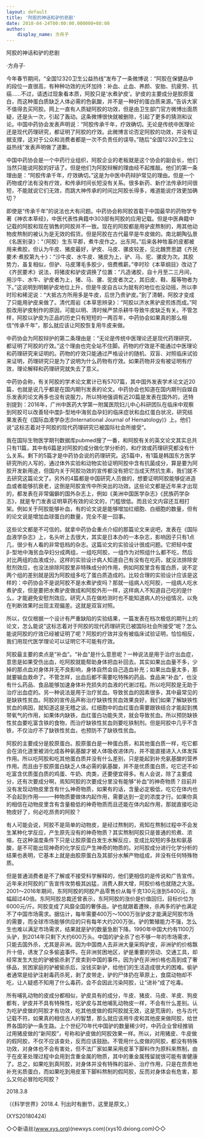 ```yaml
---
layout: default
title: '阿胶的神话和驴的悲剧'
date: 2018-04-24T00:00:00.000000+08:00
author:
    display_name: 方舟子
---
```


阿胶的神话和驴的悲剧

·方舟子·

今年春节期间，“全国12320卫生公益热线”发布了一条微博说：“阿胶在保健品中的段位一直很高，有种种功效的光环加持：补血、止血、养颜、安胎、抗疲劳、抗癌……不过，请透过现象看本质，阿胶只是‘水煮驴皮’。驴皮的主要成分是胶原蛋白，而这种蛋白质缺乏人体必需的色氨酸，并不是一种好的蛋白质来源。”告诉大家不值得去买阿胶。网上一直有人质疑阿胶的功效，但是由卫生部门官方微博出面质疑，还是头一次，引起了轰动。这条微博很快就被删除，引起了更多的猜测和议论。中国中药协会发表声明说：“阿胶传承千年，疗效确切。无论是传统中医理论还是现代药理研究，都证明了阿胶的疗效。此微博言论否定阿胶的功效，并没有证据支撑，这对于公众和消费者都是一次不负责任的误导。”随后“全国12320卫生公益热线”发表声明做了道歉。

中国中药协会是一个中药行业组织，阿胶企业的老板就是这个协会的副会长，他们当然只能说阿胶的好话了。但是他们为阿胶辩解的理由经不起推敲。他们的第一条理由是：“阿胶传承千年，疗效确切。”这是为中医中药辩护常见的理由。但是一个药物或疗法有没有疗效，和传承时间长短没有关系。很多新药、新疗法传承时间很短，不能就说它们无效，而跳大神传承的时间比阿胶长得多，难道能说疗效更加确切？

即使是“传承千年”的说法也大有问题。中药协会称阿胶首载于中国最早的药物学专著《神农本草经》，中医代表性典籍中303部有阿胶的应用记载。但是中医典籍中记载的阿胶和现在销售的阿胶并不一致。现在的阿胶都是用驴皮熬制的，用其他动物皮熬制的被认为是无效的假货。但是阿胶在古代最早是牛皮做的。南北朝陶弘景《名医别录》：“（阿胶）生东平郡，煮牛皮作之。出东阿。”后来各种牲畜的皮都被用来煮胶，但认为牛皮、猪皮最好，驴皮、马皮、骡皮较差，见北魏贾思勰《齐民要术·煮胶第九十》：“沙牛皮、水牛皮、猪皮为上，驴、马、驼、骡皮为次。其胶势力，虽复相似，但驴、马皮薄毛多胶少，倍费樵薪。”李时珍《本草纲目》改动了《齐民要术》说法，将猪皮和驴皮调换了位置：“凡造诸胶，自十月至二三月间，用沙牛、水牛、驴皮者为上，猪、马、骡、驼皮者次之，其旧皮、鞋、履等物者为下。”这说明到明朝驴皮地位上升，但是牛皮自古以为就有的地位也没动摇，所以李时珍和稀泥说：“大抵古方所用多是牛皮，后世乃贵驴皮。”到了清朝，阿胶才变成了只能用驴皮来做了。清代周岩《本草思辨录》：“阿胶以济水黑驴皮煎炼而成。”阿胶改用驴皮制作的原因，可能以明、清时候严禁杀耕牛导致牛皮缺乏有关。不管怎样，阿胶以驴皮为正品的历史只有短短的一两百年，中药协会如果真的那么相信“传承千年”，那么就应该让阿胶恢复用牛皮来做。

中药协会为阿胶辩护的第二条理由是：“无论是传统中医理论还是现代药理研究，都证明了阿胶的疗效。”这个理由也完全站不住脚。药物的疗效是不能通过中医理论和药理研究来证明的。药物的疗效只能通过严格设计的随机、双盲、对照临床试验来证明，药理研究只是为了说明为什么药物有疗效。如果药物并没有被证明有疗效，理论解释和药理研究就失去了意义。

中药协会称，有关阿胶的学术论文累计已有5707篇，其中国外发表学术论文近20篇，也就是说几乎都是在国内期刊发表的论文。中药协会也知道在国内期刊自娱自乐发表的论文再多也没有说服力，所以特地强调有近20篇是发表在国外的，还特别提到：2016年，广州中医药大学第一附属医院妇儿中心科研团队在临床中观察到阿胶可以改善轻中度β-型地中海贫血孕妇的临床症状和血红蛋白状况，研究结果发表在《国际血液学杂志(International Journal of Hematology)》上。他们说“这标志着对于阿胶的现代药理研究已被国际社会所接受”。

我在国际生物医学期刊数据库pubmed搜了一番，和阿胶有关的英文论文其实总共只有11篇，其中有6篇是对阿胶的成分做化学分析的，和疗效或药理研究都没有什么关系。剩下的5篇才是中药协会说的药理研究。这5篇中，有1篇是韩国东方医学研究所的人写的，通过体外实验和动物实验证明阿胶中含有抗菌成分，算是要为阿胶开发新用途，但国内关于阿胶功效的宣传都没有把它当成天然抗生素，我们就不去研究这篇论文了。另外的4篇都是中国研究人员做的，想要证明阿胶能够促进造血或者能够抗衰老，这倒是阿胶宣传中所突出的功效。这些论文都是近年来才出现的，都发表在非常偏僻的国外杂志上，例如《美洲中国医学杂志》《民族药学杂志》，就是专门发表证明草药有效的论文的，门槛很低。而且论文内容还互相打架。例如关于阿胶能够补血，有的论文说是能够增加红细胞、白细胞的数量，但有的论文说是增加血球蛋白的数量，完全不是一回事。

这些论文都是不可信的。就拿中药协会重点介绍的那篇论文来说吧，发表在《国际血液学杂志》上，名头听上去很大，其实是日本办的一本杂志，影响因子只有1点几，很少有人看的非常低档的杂志。这篇论文的实验设计很成问题。它把轻中度β-型地中海贫血孕妇分成两组，一组吃阿胶，一组作为对照组什么都不吃，然后对比两组的血液成分。这样的实验设计病人知道自己有没有在吃药，就没法排除安慰剂效应，也没法排除阿胶里非特殊成分的作用，例如阿胶里含有蛋白质，说不定两个组的差别就是因为阿胶组多吃了蛋白质造成的。比较合理的实验设计应该是这样的：中药协会不是说阿胶不是水煮驴皮吗？那就一组病人吃阿胶，一组病人吃水煮驴皮，但是要把水煮驴皮做成和阿胶外形一样，这样病人不知道自己吃的是什么，才能避免安慰剂效应。研究人员在做检测时也不能知道病人的分组情况，以免在判断效果时出现主观偏差。这就是双盲对照。

所以，仅仅根据一个设计有严重缺陷的实验结果，一篇发表在档次极低的期刊上的论文，怎么能说“这标志着对于阿胶的现代药理研究已被国际社会所接受”呢？怎么能说阿胶的疗效已经被证明了呢？阿胶的疗效并没有被临床试验证明，恰恰相反，我们用现代医学理论可以证明它不可能有疗效。

阿胶最主要的卖点是“补血”。“补血”是什么意思呢？一种说法是用于治疗出血症，意思是如果受伤出血，吃阿胶就能帮助身体把血补回去。其实如果出血量不多，少掉的那点血对身体并无不良影响，身体自然会自己造血补充；如果出血量太多，那就要输血救命了。不管怎样，出血后都不需要吃特殊的药品、食品来“补血”，也没有什么药品、食品能够加速身体补充损失的血液的代谢过程。所以吃阿胶是无助于治疗出血症的。另一种说法是用于治疗贫血。导致贫血的因素很多，其中最常见的是缺铁性贫血。阿胶的宣传品声称治疗缺铁性贫血效果良好，我们如果了解缺铁性贫血的病因，就知道这是无稽之谈。红细胞中的血红蛋白需要跟铁结合才能起到携带氧气的作用，如果体内缺铁，血红蛋白功能失灵，就会导致贫血。所以预防缺铁性贫血要吃富含铁的食物，而治疗缺铁性贫血则要吃铁制剂。但是阿胶中几乎不含铁，不仅治疗不了缺铁性贫血，也预防不了缺铁性贫血。

阿胶的主要成分是胶原蛋白。胶原蛋白是一种蛋白质，和其他蛋白质一样，吃它都会在消化道里被消化成各种氨基酸才被人体吸收进体内，并不能直接进入人体发挥作用。所以吃阿胶和吃其他蛋白质并没有什么差别，只是能起到补充氨基酸的营养作用。而且由于胶原蛋白缺乏人体必需的氨基酸，并不是优质蛋白质，吃它还不如吃富含优质蛋白质的鸡蛋、牛奶、肉类，还要便宜得多。有人会说，除了主要成分，还有次要成分啊，焉知阿胶的次要成分里没有能够“补血”的神奇物质？目前并没有发现动物皮里含有什么神奇物质，如果有的话，含量必定极低，吃它在体内也不会起到作用——一种物质要做体内起作用，需要达到一定的浓度才行。如果你真的相信在动物皮里含有含量极低的神奇物质而且还能在体内起作用，那就直接吃动物皮好了，何必吃昂贵的阿胶？

有人可能会说，阿胶不是简单的动物皮，是经过熬制的，焉知在熬制过程中不会发生某种化学反应，产生原先没有的神奇物质？其实熬制阿胶只是普通的煎煮、浓缩，在这种温度条件下只是让胶原蛋白发生水解反应，变成比较短的多肽和氨基酸，是不可能出现神奇的化学反应产生神奇的物质的。对阿胶成分进行化学分析的结果也表明，它基本上就是由胶原蛋白及其部分水解产物组成，并没有任何特殊物质。

但是普通消费者是不了解或不接受科学解释的，他们更相信的是传说和广告宣传。近年来对阿胶的广告宣传攻势极其凶猛，消费人群大增，阿胶价格也就随之大涨。2001～2016年期间，东阿阿胶的阿胶产品零售价从每千克130元涨到5400元，涨幅超过40倍。东阿阿胶总裁还曾表示，东阿阿胶的涨价是价值回归，目标价位为6000元/斤。阿胶变成了风靡全国的奢侈品，驴也就跟着遭殃，杀再多的驴也满足不了中国市场需求。据估计，每年需要400万～1000万张驴皮才能满足阿胶市场的需要，而全球市场能够供应的只有每年大约200万张。驴的繁殖能力不强，怎么生也难以满足市场需求，结果就是驴的数量急剧下降。1990年中国大约有1100万头驴，到2014年只剩下大约600万头。中国的驴全杀了也不够一年的市场需求，只能去国外杀，尤其是非洲。因为中国商人去非洲大量采购驴皮，非洲驴的价格飘升十倍，诱发了众多偷盗事件。在非洲贫困地区，驴是重要的劳动、交通工具，却经常发生大批的驴被偷杀剥了皮卖到中国的事件。因为驴在非洲价格也高到成了奢侈品，贫困家庭的驴被偷杀后，没钱买新驴，给他们的生活造成很大的困难。偷驴者通常是给驴注射毒药杀死，剥了皮带走，驴的尸体扔在草原上，食腐动物却不吃，让人疑惑不知用了什么毒药，会不会因此污染阿胶，让“进补”成了吃毒。

所有哺乳动物的皮成分都相似，驴皮具有的成分，牛皮、猪皮、马皮、羊皮、狗皮都有，驴皮并不具有特殊性，吃驴皮与其他哺乳动物皮一样，不会有什么差别。认为吃驴皮做的阿胶才有功效，吃其他皮做的假阿胶就无效，这是荒唐的，也与古代记载不符。如果真的相信古人的智慧，那么就应该用牛皮和其他皮来做阿胶，给世界各国的驴一条生路。上个世纪70年代中国驴的数量稀少时，中药企业曾经推销过用猪皮做的“新阿胶”，号称和驴皮做的阿胶效果一样。所以，对用猪皮、牛皮做的假阿胶，不仅不应该查处，反而应该鼓励。不管用什么皮做的阿胶，都没有特殊功效，对身体也不会有害处，但不法厂家如果采用皮革下脚料作为原料来熬制，由于在皮革处理过程中会用到含重金属的物质，其中的重金属残留就很可能有害健康了。总之，如果吃到真阿胶，对身体并没有特殊的滋补、治疗作用，只是在昂贵地补充劣质蛋白，而如果吃到用皮革下脚料熬制的假阿胶，反而对身体会有危害，那么又何必冒险吃阿胶？

2018.3.8

（《科学世界》2018.4. 刊出时有删节，这里是原文。）

(XYS20180424)

◇◇新语丝(www.xys.org)(newxys.com)(xys10.dxiong.com)◇◇

